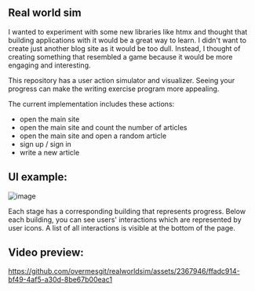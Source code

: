 ## Real world sim
I wanted to experiment with some new libraries like htmx and thought that building applications with it would be a great way to learn.
I didn't want to create just another blog site as it would be too dull. Instead, I thought of creating something that resembled a game because it would be more engaging and interesting.

This repository has a user action simulator and visualizer. Seeing your progress can make the writing exercise program more appealing.

The current implementation includes these actions:
* open the main site
* open the main site and count the number of articles
* open the main site and open a random article
* sign up / sign in
* write a new article

## UI example:

![image](https://github.com/overmesgit/realworldsim/assets/2367946/c993aa55-b822-4ea5-ae65-d81477131e6a)

Each stage has a corresponding building that represents progress. 
Below each building, you can see users' interactions which are represented by user icons.
A list of all interactions is visible at the bottom of the page.

## Video preview:

https://github.com/overmesgit/realworldsim/assets/2367946/ffadc914-bf49-4af5-a30d-8be67b00eac1


